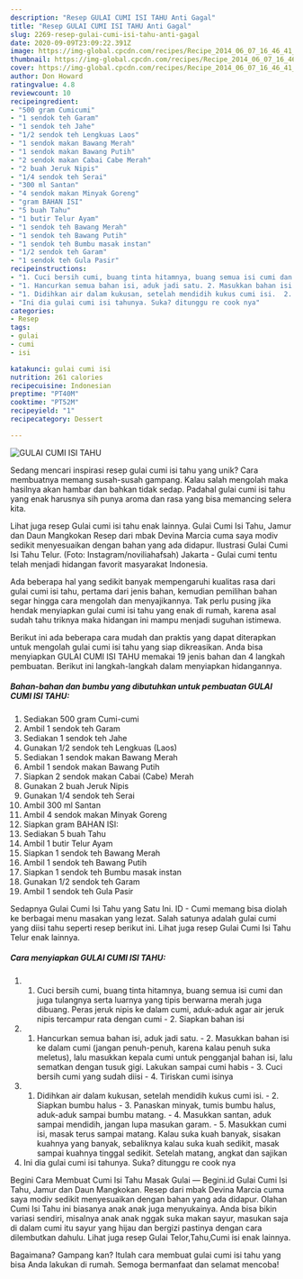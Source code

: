 ```yaml
---
description: "Resep GULAI CUMI ISI TAHU Anti Gagal"
title: "Resep GULAI CUMI ISI TAHU Anti Gagal"
slug: 2269-resep-gulai-cumi-isi-tahu-anti-gagal
date: 2020-09-09T23:09:22.391Z
image: https://img-global.cpcdn.com/recipes/Recipe_2014_06_07_16_46_41_919_2bb223/751x532cq70/gulai-cumi-isi-tahu-foto-resep-utama.jpg
thumbnail: https://img-global.cpcdn.com/recipes/Recipe_2014_06_07_16_46_41_919_2bb223/751x532cq70/gulai-cumi-isi-tahu-foto-resep-utama.jpg
cover: https://img-global.cpcdn.com/recipes/Recipe_2014_06_07_16_46_41_919_2bb223/751x532cq70/gulai-cumi-isi-tahu-foto-resep-utama.jpg
author: Don Howard
ratingvalue: 4.8
reviewcount: 10
recipeingredient:
- "500 gram Cumicumi"
- "1 sendok teh Garam"
- "1 sendok teh Jahe"
- "1/2 sendok teh Lengkuas Laos"
- "1 sendok makan Bawang Merah"
- "1 sendok makan Bawang Putih"
- "2 sendok makan Cabai Cabe Merah"
- "2 buah Jeruk Nipis"
- "1/4 sendok teh Serai"
- "300 ml Santan"
- "4 sendok makan Minyak Goreng"
- "gram BAHAN ISI"
- "5 buah Tahu"
- "1 butir Telur Ayam"
- "1 sendok teh Bawang Merah"
- "1 sendok teh Bawang Putih"
- "1 sendok teh Bumbu masak instan"
- "1/2 sendok teh Garam"
- "1 sendok teh Gula Pasir"
recipeinstructions:
- "1. Cuci bersih cumi, buang tinta hitamnya, buang semua isi cumi dan juga tulangnya serta luarnya yang tipis berwarna merah juga dibuang. Peras jeruk nipis ke dalam cumi, aduk-aduk agar air jeruk nipis tercampur rata dengan cumi 2. Siapkan bahan isi"
- "1. Hancurkan semua bahan isi, aduk jadi satu. 2. Masukkan bahan isi ke dalam cumi (jangan penuh-penuh, karena kalau penuh suka meletus), lalu masukkan kepala cumi untuk pengganjal bahan isi, lalu sematkan dengan tusuk gigi. Lakukan sampai cumi habis 3. Cuci bersih cumi yang sudah diisi 4. Tiriskan cumi isinya"
- "1. Didihkan air dalam kukusan, setelah mendidih kukus cumi isi.  2. Siapkan bumbu halus 3. Panaskan minyak, tumis bumbu halus, aduk-aduk sampai bumbu matang.  4. Masukkan santan, aduk sampai mendidih, jangan lupa masukan garam. 5. Masukkan cumi isi, masak terus sampai matang. Kalau suka kuah banyak, sisakan kuahnya yang banyak, sebaliknya kalau suka kuah sedikit, masak sampai kuahnya tinggal sedikit. Setelah matang, angkat dan sajikan"
- "Ini dia gulai cumi isi tahunya. Suka? ditunggu re cook nya"
categories:
- Resep
tags:
- gulai
- cumi
- isi

katakunci: gulai cumi isi 
nutrition: 261 calories
recipecuisine: Indonesian
preptime: "PT40M"
cooktime: "PT52M"
recipeyield: "1"
recipecategory: Dessert

---
```



![GULAI CUMI ISI TAHU](https://img-global.cpcdn.com/recipes/Recipe_2014_06_07_16_46_41_919_2bb223/751x532cq70/gulai-cumi-isi-tahu-foto-resep-utama.jpg)

Sedang mencari inspirasi resep gulai cumi isi tahu yang unik? Cara membuatnya memang susah-susah gampang. Kalau salah mengolah maka hasilnya akan hambar dan bahkan tidak sedap. Padahal gulai cumi isi tahu yang enak harusnya sih punya aroma dan rasa yang bisa memancing selera kita.

Lihat juga resep Gulai cumi isi tahu enak lainnya. Gulai Cumi Isi Tahu, Jamur dan Daun Mangkokan Resep dari mbak Devina Marcia cuma saya modiv sedikit menyesuaikan dengan bahan yang ada didapur. Ilustrasi Gulai Cumi Isi Tahu Telur. (Foto: Instagram/noviliahafsah) Jakarta - Gulai cumi tentu telah menjadi hidangan favorit masyarakat Indonesia.

Ada beberapa hal yang sedikit banyak mempengaruhi kualitas rasa dari gulai cumi isi tahu, pertama dari jenis bahan, kemudian pemilihan bahan segar hingga cara mengolah dan menyajikannya. Tak perlu pusing jika hendak menyiapkan gulai cumi isi tahu yang enak di rumah, karena asal sudah tahu triknya maka hidangan ini mampu menjadi suguhan istimewa.


Berikut ini ada beberapa cara mudah dan praktis yang dapat diterapkan untuk mengolah gulai cumi isi tahu yang siap dikreasikan. Anda bisa menyiapkan GULAI CUMI ISI TAHU memakai 19 jenis bahan dan 4 langkah pembuatan. Berikut ini langkah-langkah dalam menyiapkan hidangannya.

<!--inarticleads1-->

##### Bahan-bahan dan bumbu yang dibutuhkan untuk pembuatan GULAI CUMI ISI TAHU:

1. Sediakan 500 gram Cumi-cumi
1. Ambil 1 sendok teh Garam
1. Sediakan 1 sendok teh Jahe
1. Gunakan 1/2 sendok teh Lengkuas (Laos)
1. Sediakan 1 sendok makan Bawang Merah
1. Ambil 1 sendok makan Bawang Putih
1. Siapkan 2 sendok makan Cabai (Cabe) Merah
1. Gunakan 2 buah Jeruk Nipis
1. Gunakan 1/4 sendok teh Serai
1. Ambil 300 ml Santan
1. Ambil 4 sendok makan Minyak Goreng
1. Siapkan gram BAHAN ISI:
1. Sediakan 5 buah Tahu
1. Ambil 1 butir Telur Ayam
1. Siapkan 1 sendok teh Bawang Merah
1. Ambil 1 sendok teh Bawang Putih
1. Siapkan 1 sendok teh Bumbu masak instan
1. Gunakan 1/2 sendok teh Garam
1. Ambil 1 sendok teh Gula Pasir


Sedapnya Gulai Cumi Isi Tahu yang Satu Ini. ID - Cumi memang bisa diolah ke berbagai menu masakan yang lezat. Salah satunya adalah gulai cumi yang diisi tahu seperti resep berikut ini. Lihat juga resep Gulai Cumi Isi Tahu Telur enak lainnya. 

<!--inarticleads2-->

##### Cara menyiapkan GULAI CUMI ISI TAHU:

1. 1. Cuci bersih cumi, buang tinta hitamnya, buang semua isi cumi dan juga tulangnya serta luarnya yang tipis berwarna merah juga dibuang. Peras jeruk nipis ke dalam cumi, aduk-aduk agar air jeruk nipis tercampur rata dengan cumi - 2. Siapkan bahan isi
1. 1. Hancurkan semua bahan isi, aduk jadi satu. - 2. Masukkan bahan isi ke dalam cumi (jangan penuh-penuh, karena kalau penuh suka meletus), lalu masukkan kepala cumi untuk pengganjal bahan isi, lalu sematkan dengan tusuk gigi. Lakukan sampai cumi habis - 3. Cuci bersih cumi yang sudah diisi - 4. Tiriskan cumi isinya
1. 1. Didihkan air dalam kukusan, setelah mendidih kukus cumi isi.  - 2. Siapkan bumbu halus - 3. Panaskan minyak, tumis bumbu halus, aduk-aduk sampai bumbu matang.  - 4. Masukkan santan, aduk sampai mendidih, jangan lupa masukan garam. - 5. Masukkan cumi isi, masak terus sampai matang. Kalau suka kuah banyak, sisakan kuahnya yang banyak, sebaliknya kalau suka kuah sedikit, masak sampai kuahnya tinggal sedikit. Setelah matang, angkat dan sajikan
1. Ini dia gulai cumi isi tahunya. Suka? ditunggu re cook nya


Begini Cara Membuat Cumi Isi Tahu Masak Gulai — Begini.id Gulai Cumi Isi Tahu, Jamur dan Daun Mangkokan. Resep dari mbak Devina Marcia cuma saya modiv sedikit menyesuaikan dengan bahan yang ada didapur. Olahan Cumi Isi Tahu ini biasanya anak anak juga menyukainya. Anda bisa bikin variasi sendiri, misalnya anak anak nggak suka makan sayur, masukan saja di dalam cumi itu sayur yang hijau dan bergizi pastinya dengan cara dilembutkan dahulu. Lihat juga resep Gulai Telor,Tahu,Cumi isi enak lainnya. 

Bagaimana? Gampang kan? Itulah cara membuat gulai cumi isi tahu yang bisa Anda lakukan di rumah. Semoga bermanfaat dan selamat mencoba!
